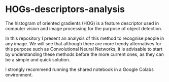 # HOGs-descriptors-analysis

The histogram of oriented gradients (HOG) is a feature descriptor used in computer vision and image processing for the purpose of object detection. 

In this repository I present an analysis of this method to recognise people in any image. We will see that although there are more trendy alternatives for this purpose such as Convolutional Neural Networks, it is advisable to start by understanding these methods before the more current ones, as they can be a simple and quick solution.

I strongly recommend running the shared notebook in a Google Colabs environment.

